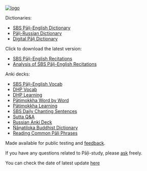 [![logo](https://user-images.githubusercontent.com/39419221/165271019-e4da74da-05b9-4f46-ade6-3b173966ab75.png)](http://sasanarakkha.org/)


Dictionaries:

- [SBS Pāḷi-English Dictionary](https://sasanarakkha.github.io/study-tools/sbs-pali-dictionary.html)
- [Pāḷi-Russian Dictionary](https://sasanarakkha.github.io/study-tools/ru-pali-dictionary.html)
- [Digital Pāḷi Dictionary](https://digitalpalidictionary.github.io/)

Click to download the latest version:

- [SBS Pāḷi-English Recitations](https://github.com/sasanarakkha/pali-english-recitations/releases/latest/)
- [Analysis of SBS Pāḷi-English Recitations](https://github.com/sasanarakkha/study-tools/releases/latest/download/analysis-of-sbs-pali-english-recitations.pdf)

Anki decks:

- [SBS Pāḷi-English Vocab](https://sasanarakkha.github.io/study-tools/sbs-pali-english-vocab.html)
- [DHP Vocab](https://sasanarakkha.github.io/study-tools/dhp-vocab.html)
- [DHP Learning](https://sasanarakkha.github.io/study-tools/dhp-learning.html)
- [Pātimokkha Word by Word](https://sasanarakkha.github.io/study-tools/patimokkha-word-by-word.html)
- [Pātimokkha Learning](https://sasanarakkha.github.io/study-tools/patimokkha-learning.html)
- [SBS Daily Chanting Sentences](https://sasanarakkha.github.io/study-tools/sbs-daily-chanting-sentences.html)
- [Sutta Q&A](https://sasanarakkha.github.io/study-tools/sutta-q-a.html)
- [Russian Anki Deck](https://sasanarakkha.github.io/study-tools/ru-pali-vocab.html)
- [Ñāṇatiloka Buddhist Dictionary](https://sasanarakkha.github.io/study-tools/nanatiloka.html)
- [Reading Common Pāli Phrases](https://sasanarakkha.github.io/study-tools/reading-common-pali-phrases.html)

Made available for public testing and [feedback](https://docs.google.com/forms/d/e/1FAIpQLScNC5v2gQbBCM3giXfYIib9zrp-WMzwJuf_iVXEMX2re4BFFw/viewform?usp=pp_url&entry.1433863141=SBS-study-tools).

If you have any questions related to Pāḷi-study, please [ask](mailto:devamitta@sasanarakkha.org) freely.

You can check the date of latest update [here](https://github.com/sasanarakkha/study-tools/releases/latest)
